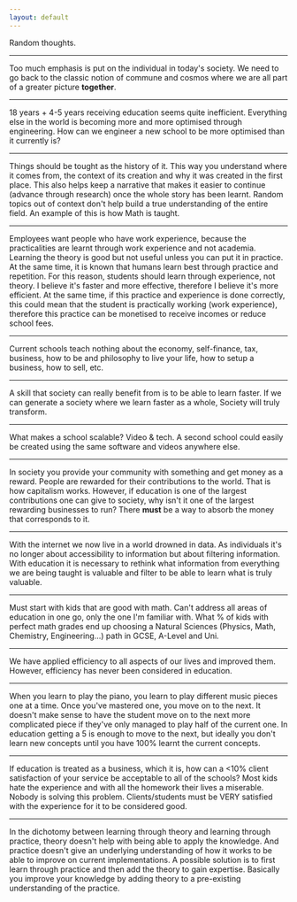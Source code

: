 ```yaml
---
layout: default
---
```


Random thoughts. 

---

Too much emphasis is put on the individual in today's society. We need to go back to the classic notion of commune and cosmos where we are all part of a greater picture __together__.

---

18 years + 4-5 years receiving education seems quite inefficient. Everything else in the world is becoming more and more optimised through engineering. How can we engineer a new school to be more optimised than it currently is?

---

Things should be tought as the history of it. This way you understand where it comes from, the context of its creation and why it was created in the first place. This also helps keep a narrative that makes it easier to continue (advance through research) once the whole story has been learnt. Random topics out of context don't help build a true understanding of the entire field. An example of this is how Math is taught.

---

Employees want people who have work experience, because the practicalities are learnt through work experience and not academia. Learning the theory is good but not useful unless you can put it in practice. At the same time, it is known that humans learn best through practice and repetition. For this reason, students should learn through experience, not theory. I believe it's faster and more effective, therefore I believe it's more efficient. At the same time, if this practice and experience is done correctly, this could mean that the student is practically working (work experience), therefore this practice can be monetised to receive incomes or reduce school fees.

---

Current schools teach nothing about the economy, self-finance, tax, business, how to be and philosophy to live your life, how to setup a business, how to sell, etc.


---

A skill that society can really benefit from is to be able to learn faster. If we can generate a society where we learn faster as a whole, Society will truly transform.

---

What makes a school scalable? Video & tech. 
A second school could easily be created using the same software and videos anywhere else.

---

In society you provide your community with something and get money as a reward. People are rewarded for their contributions to the world. That is how capitalism works. However, if education is one of the largest contributions one can give to society, why isn't it one of the largest rewarding businesses to run? There **must** be a way to absorb the money that corresponds to it.

---

With the internet we now live in a world drowned in data. As individuals it's no longer about accessibility to information but about filtering information. With education it is necessary to rethink what information from everything we are being taught is valuable and filter to be able to learn what is truly valuable. 

---

Must start with kids that are good with math. Can't address all areas of education in one go, only the one I'm familiar with. What % of kids with perfect math grades end up choosing a Natural Sciences (Physics, Math, Chemistry, Engineering...) path in GCSE, A-Level and Uni.

--- 

We have applied efficiency to all aspects of our lives and improved them. However, efficiency has never been considered in education.

---

When you learn to play the piano, you learn to play different music pieces one at a time. Once you've mastered one, you move on to the next. It doesn't make sense to have the student move on to the next more complicated piece if they've only managed to play half of the current one. In education getting a 5 is enough to move to the next, but ideally you don't learn new concepts until you have 100% learnt the current concepts.

---

If education is treated as a business, which it is, how can a <10% client satisfaction of your service be acceptable to all of the schools? Most kids hate the experience and with all the homework their lives a miserable. Nobody is solving this problem. Clients/students must be VERY satisfied with the experience for it to be considered good.

---

In the dichotomy between learning through theory and learning through practice, theory doesn't help with being able to apply the knowledge. And practice doesn't give an underlying understanding of how it works to be able to improve on current implementations.
A possible solution is to first learn through practice and then add the theory to gain expertise. Basically you improve your knowledge by adding theory to a pre-existing understanding of the practice.
